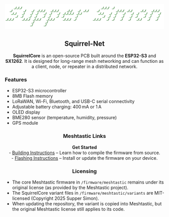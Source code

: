 <div align="center">
  <a href="https://meshtastic.org">
    <img src=".github/SupperSimon.png" alt="SupperSimon" width="800"/>
  </a>

  <h2>Squirrel-Net</h2>
  <p>
    <strong>SquirrelCore</strong> is an open-source PCB built around the <strong>ESP32-S3</strong> and <strong>SX1262</strong>. 
    It is designed for long-range mesh networking and can function as a client, node, or repeater in a distributed network.
  </p>
</div>

<div align="left">
  <h3>Features</h3>
  <ul>
    <li>ESP32-S3 microcontroller</li>
    <li>8MB Flash memory</li>
    <li>LoRaWAN, Wi-Fi, Bluetooth, and USB-C serial connectivity</li>
    <li>Adjustable battery charging: 400 mA or 1 A</li>
    <li>OLED display</li>
    <li>BME280 sensor (temperature, humidity, pressure)</li>
    <li>GPS module</li>
  </ul>
</div>

<div align="center">
  <h3>Meshtastic Links</h3>
  <p>
    <a href="https://meshtastic.org" style="text-decoration:none; font-weight:bold;">Get Started</a><br/>
    - <a href="https://meshtastic.org/docs/development/firmware/build">Building Instructions</a> – Learn how to compile the firmware from source.<br/>
    - <a href="https://meshtastic.org/docs/getting-started/flashing-firmware/">Flashing Instructions</a> – Install or update the firmware on your device.
  </p>
</div>

<div align="center">
  <h3>Licensing</h3>
</div>

<div align="left">
  <ul>
    <li>The core Meshtastic firmware in <code>/firmware/meshtastic</code> remains under its original license (as provided by the Meshtastic project).</li>
    <li>The SquirrelCore variant files in <code>/firmware/meshtastic/variants</code> are MIT-licensed (Copyright 2025 Supper Simon).</li>
    <li>When updating the repository, the variant is copied into Meshtastic, but the original Meshtastic license still applies to its code.</li>
  </ul>
</div>
